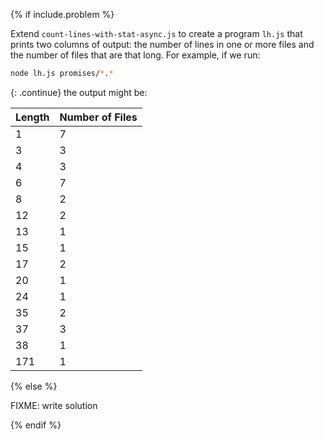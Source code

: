 {% if include.problem %}

Extend `count-lines-with-stat-async.js` to create a program `lh.js`
that prints two columns of output:
the number of lines in one or more files
and the number of files that are that long.
For example,
if we run:

```sh
node lh.js promises/*.*
```

{: .continue}
the output might be:

| Length | Number of Files |
| ------ | --------------- |
|      1 |               7 |
|      3 |               3 |
|      4 |               3 |
|      6 |               7 |
|      8 |               2 |
|     12 |               2 |
|     13 |               1 |
|     15 |               1 |
|     17 |               2 |
|     20 |               1 |
|     24 |               1 |
|     35 |               2 |
|     37 |               3 |
|     38 |               1 |
|    171 |               1 |

{% else %}

FIXME: write solution

{% endif %}
